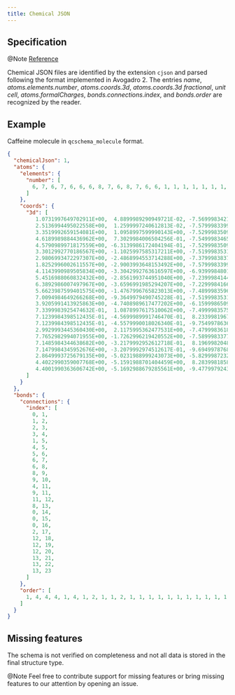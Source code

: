 ```yaml
---
title: Chemical JSON
---
```


## Specification

@Note [Reference](https://github.com/OpenChemistry/avogadrolibs/blob/master/avogadro/io/cjsonformat.cpp)

Chemical JSON files are identified by the extension ``cjson`` and parsed following the format implemented in Avogadro 2.
The entries *name*, *atoms.elements.number*, *atoms.coords.3d*, *atoms.coords.3d fractional*, *unit cell*, *atoms.formalCharges*, *bonds.connections.index*, and *bonds.order* are recognized by the reader.


## Example

Caffeine molecule in ``qcschema_molecule`` format.


```json
{
  "chemicalJson": 1,
  "atoms": {
    "elements": {
      "number": [
        6, 7, 6, 7, 6, 6, 6, 8, 7, 6, 8, 7, 6, 6, 1, 1, 1, 1, 1, 1, 1, 1, 1, 1
      ]
    },
    "coords": {
      "3d": [
         1.0731997649702911E+00,  4.8899989290949721E-02, -7.5699983421776973E-02,
         2.5136994495022558E+00,  1.2599997240612813E-02, -7.5799983399877077E-02,
         3.3519992659154081E+00,  1.0958997599990143E+00, -7.5299983509376570E-02,
         4.6189989884436962E+00,  7.3029984006504256E-01, -7.5499983465576764E-02,
         4.5790989971817559E+00, -6.3139986172404194E-01, -7.5299983509376570E-02,
         3.3012992770186567E+00, -1.1025997585317211E+00, -7.5199983531276451E-02,
         2.9806993472297307E+00, -2.4868994553714288E+00, -7.3799983837875047E-02,
         1.8252996002611557E+00, -2.9003993648153492E+00, -7.5799983399877077E-02,
         4.1143990989505834E+00, -3.3042992763616597E+00, -6.9399984801470568E-02,
         5.4516988060832432E+00, -2.8561993744951040E+00, -7.2399984144473614E-02,
         6.3892986007497967E+00, -3.6596991985294207E+00, -7.2299984166373524E-02,
         5.6623987599401575E+00, -1.4767996765823013E+00, -7.4899983596976152E-02,
         7.0094984649266268E+00, -9.3649979490745228E-01, -7.5199983531276451E-02,
         3.9205991413925863E+00, -4.7408989617477202E+00, -6.1599986509662634E-02,
         7.3399983925474632E-01,  1.0878997617510062E+00, -7.4999983575076257E-02,
         7.1239984398512435E-01, -4.5699989991746470E-01,  8.2339981967623732E-01,
         7.1239984398512435E-01, -4.5579990018026340E-01, -9.7549978636649193E-01,
         2.9929993445360430E+00,  2.1175995362477531E+00, -7.4799983618876062E-02,
         7.7652982994071955E+00, -1.7262996219420552E+00, -7.5899983377977168E-02,
         7.1485984344638682E+00, -3.2179992952612718E-01,  8.1969982048653345E-01,
         7.1479984345952676E+00, -3.2079992974512617E-01, -9.6949978768048573E-01,
         2.8649993725679135E+00, -5.0231988999243073E+00, -5.8299987232359275E-02,
         4.4022990359007768E+00, -5.1591988701404459E+00,  8.2839981858124223E-01,
         4.4001990363606742E+00, -5.1692988679285561E+00, -9.4779979243276369E-01
      ]
    }
  },
  "bonds": {
    "connections": {
      "index": [
        0, 1,
        1, 2,
        2, 3,
        3, 4,
        1, 5,
        4, 5,
        5, 6,
        6, 7,
        6, 8,
        8, 9,
        9, 10,
        4, 11,
        9, 11,
        11, 12,
        8, 13,
        0, 14,
        0, 15,
        0, 16,
        2, 17,
        12, 18,
        12, 19,
        12, 20,
        13, 21,
        13, 22,
        13, 23
      ]
    },
    "order": [
      1, 4, 4, 4, 1, 4, 1, 2, 1, 1, 2, 1, 1, 1, 1, 1, 1, 1, 1, 1, 1, 1, 1, 1, 1
    ]
  }
}
```


## Missing features

The schema is not verified on completeness and not all data is stored in the final structure type.

@Note Feel free to contribute support for missing features
      or bring missing features to our attention by opening an issue.
